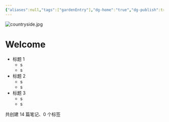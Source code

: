 ```yaml
---
{"aliases":null,"tags":["gardenEntry"],"dg-home":"true","dg-publish":true,"date created":"星期五, 七月 11日 2025, 5:16:19 下午","date modified":"星期日, 七月 13日 2025, 12:05:44 中午","cssclasses":["close_show_title","full_width_page","list-cards"],"permalink":"//","contentClasses":"close_show_title full_width_page list-cards","dgPassFrontmatter":true}
---
```



![countryside.jpg](/img/user/img/countryside.jpg)

# Welcome

- 标题 1
	- s
	- s
- 标题 2
	- s
	- s
- 标题 3
	- s
	- s

<p><span>共创建 14 篇笔记、0 个标签</span></p>
